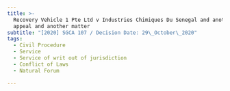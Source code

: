 ```yaml
---
title: >-
  Recovery Vehicle 1 Pte Ltd v Industries Chimiques Du Senegal and another
  appeal and another matter
subtitle: "[2020] SGCA 107 / Decision Date: 29\_October\_2020"
tags:
  - Civil Procedure
  - Service
  - Service of writ out of jurisdiction
  - Conflict of Laws
  - Natural Forum

---
```

